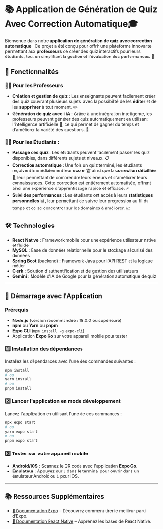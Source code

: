 
# 📚 Application de Génération de Quiz Avec Correction Automatique🎓

Bienvenue dans notre **application de génération de quiz avec correction automatique** ! Ce projet a été conçu pour offrir une plateforme innovante permettant aux **professeurs** de créer des quiz interactifs pour leurs étudiants, tout en simplifiant la gestion et l'évaluation des performances. 🚀

## 🌟 Fonctionnalités

### 👨‍🏫 Pour les Professeurs :
- **Création et gestion de quiz** : Les enseignants peuvent facilement créer des quiz couvrant plusieurs sujets, avec la possibilité de les **éditer** et de les **supprimer** à tout moment. ✏️
- **Génération de quiz avec l'IA** : Grâce à une intégration intelligente, les professeurs peuvent générer des quiz automatiquement en utilisant l'intelligence artificielle 🤖, ce qui permet de gagner du temps et d'améliorer la variété des questions. 🧠

### 🧑‍🎓 Pour les Étudiants :
- **Passage des quiz** : Les étudiants peuvent facilement passer les quiz disponibles, dans différents sujets et niveaux. 📋
- **Correction automatique** : Une fois un quiz terminé, les étudiants reçoivent immédiatement leur **score** 🏆 ainsi que la **correction détaillée** 📑, leur permettant de comprendre leurs erreurs et d'améliorer leurs connaissances. Cette correction est entièrement automatisée, offrant ainsi une expérience d'apprentissage rapide et efficace. ⚡
- **Suivi des performances** : Les étudiants ont accès à leurs **statistiques personnelles** 📊, leur permettant de suivre leur progression au fil du temps et de se concentrer sur les domaines à améliorer. 📈

## 🛠️ Technologies

- **React Native** : Framework mobile pour une expérience utilisateur native et fluide
- **MySQL** : Base de données relationnelle pour le stockage sécurisé des données
- **Spring Boot** (backend) : Framework Java pour l'API REST et la logique métier
- **Clerk** : Solution d'authentification et de gestion des utilisateurs
- **Gemini** : Modèle d'IA de Google pour la génération automatique de quiz

---

## 🚀 Démarrage avec l'Application

### Prérequis
- **Node.js** (version recommandée : 18.0.0 ou supérieure)
- **npm** ou **Yarn** ou **pnpm**
- **Expo CLI** (`npm install -g expo-cli`)
- Application **Expo Go** sur votre appareil mobile pour tester

### 1️⃣ Installation des dépendances

Installez les dépendances avec l'une des commandes suivantes :
```bash
npm install
# ou
yarn install
# ou
pnpm install
```

### 2️⃣ Lancer l'application en mode développement

Lancez l'application en utilisant l'une de ces commandes :
```bash
npx expo start
# ou
yarn expo start
# ou
pnpm expo start
```

### 3️⃣ Tester sur votre appareil mobile

- **Android/iOS** : Scannez le QR code avec l'application **Expo Go**.
- **Émulateur** : Appuyez sur `a` dans le terminal pour ouvrir dans un émulateur Android ou `i` pour iOS.

---

## 📚 Ressources Supplémentaires

- [📄 Documentation Expo](https://docs.expo.dev/) – Découvrez comment tirer le meilleur parti d'Expo.
- [📘 Documentation React Native](https://reactnative.dev/docs/getting-started) – Apprenez les bases de React Native.
